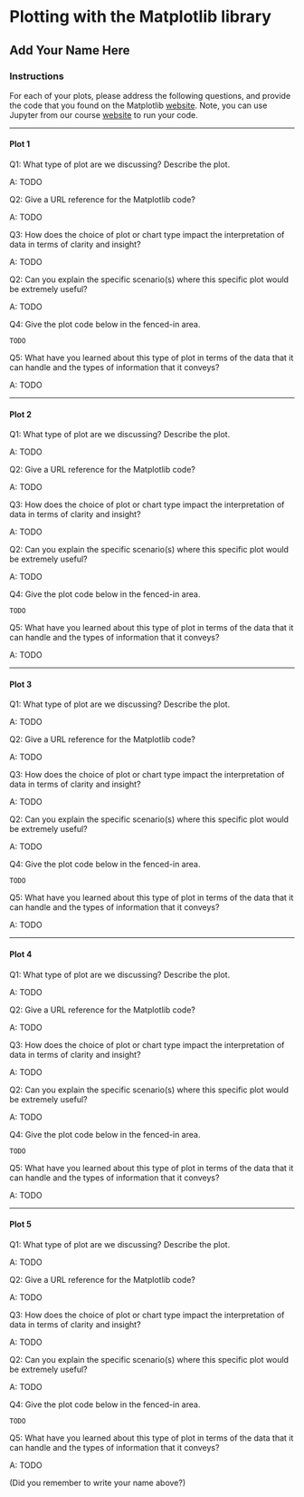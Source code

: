 # Plotting with the Matplotlib library

## Add Your Name Here

### Instructions

For each of your plots, please address the following questions, and provide the code that you found on the Matplotlib [website](https://matplotlib.org/). Note, you can use Jupyter from our course [website](https://www.oliverbonhamcarter.com/live/lab/index.html) to run your code.

---

#### Plot 1

Q1: What type of plot are we discussing? Describe the plot. 

A: TODO

Q2: Give a URL reference for the Matplotlib code?

A: TODO

Q3: How does the choice of plot or chart type impact the interpretation of data in terms of clarity and insight?

A: TODO

Q2: Can you explain the specific scenario(s) where this specific plot would be extremely useful?

A: TODO

Q4: Give the plot code below in the fenced-in area.

```
TODO
```

Q5: What have you learned about this type of plot in terms of the data that it can handle and the types of information that it conveys?

A: TODO

---

#### Plot 2

Q1: What type of plot are we discussing? Describe the plot. 

A: TODO

Q2: Give a URL reference for the Matplotlib code?

A: TODO

Q3: How does the choice of plot or chart type impact the interpretation of data in terms of clarity and insight?

A: TODO

Q2: Can you explain the specific scenario(s) where this specific plot would be extremely useful?

A: TODO

Q4: Give the plot code below in the fenced-in area.

```
TODO
```

Q5: What have you learned about this type of plot in terms of the data that it can handle and the types of information that it conveys?

A: TODO

---

#### Plot 3

Q1: What type of plot are we discussing? Describe the plot. 

A: TODO

Q2: Give a URL reference for the Matplotlib code?

A: TODO

Q3: How does the choice of plot or chart type impact the interpretation of data in terms of clarity and insight?

A: TODO

Q2: Can you explain the specific scenario(s) where this specific plot would be extremely useful?

A: TODO

Q4: Give the plot code below in the fenced-in area.

```
TODO
```

Q5: What have you learned about this type of plot in terms of the data that it can handle and the types of information that it conveys?

A: TODO

---

#### Plot 4

Q1: What type of plot are we discussing? Describe the plot. 

A: TODO

Q2: Give a URL reference for the Matplotlib code?

A: TODO

Q3: How does the choice of plot or chart type impact the interpretation of data in terms of clarity and insight?

A: TODO

Q2: Can you explain the specific scenario(s) where this specific plot would be extremely useful?

A: TODO

Q4: Give the plot code below in the fenced-in area.

```
TODO
```

Q5: What have you learned about this type of plot in terms of the data that it can handle and the types of information that it conveys?

A: TODO

---

#### Plot 5

Q1: What type of plot are we discussing? Describe the plot. 

A: TODO

Q2: Give a URL reference for the Matplotlib code?

A: TODO

Q3: How does the choice of plot or chart type impact the interpretation of data in terms of clarity and insight?

A: TODO

Q2: Can you explain the specific scenario(s) where this specific plot would be extremely useful?

A: TODO

Q4: Give the plot code below in the fenced-in area.

```
TODO
```

Q5: What have you learned about this type of plot in terms of the data that it can handle and the types of information that it conveys?

A: TODO

(Did you remember to write your name above?)